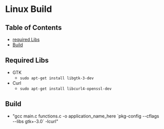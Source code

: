 # Linux Build

## Table of Contents
- [required Libs](#required-libs)
- [Build](#build)


## Required Libs
- GTK
  - `sudo apt-get install libgtk-3-dev`
- Curl
  - `sudo apt-get install libcurl4-openssl-dev`

## Build
- "gcc main.c functions.c -o application_name_here \`pkg-config --cflags --libs gtk+-3.0\` -lcurl"